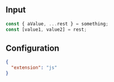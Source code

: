 
## Input
```javascript input
const { aValue, ...rest } = something;
const [value1, value2] = rest;
```

## Configuration
```json configuration
{
  "extension": "js"
}
```
